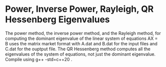# Power, Inverse Power, Rayleigh, QR Hessenberg Eigenvalues
The power method, the inverse power method, and the Rayleigh method, for computing the dominant eigenvalue of the linear system of equations AX = B uses the matrix market format with A.dat and B.dat for the input files and C.dat for the ouptput file. The QR Hessenberg method computes all the eigenvalues of the system of equations, not just the dominant eigenvalue. Compile using g++ -std=c++20 .
